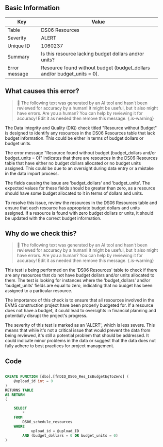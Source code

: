## Basic Information
| Key         | Value          |
|-------------|----------------|
| Table       | DS06 Resources |
| Severity    | ALERT |
| Unique ID   | 1060237   |
| Summary     | Is this resource lacking budget dollars and/or units? |
| Error message | Resource found without budget (budget_dollars and/or budget_units = 0). |

## What causes this error?

> :robot: The following text was generated by an AI tool and hasn't been reviewed for accuracy by a human! It might be useful, but it also might have errors. Are you a human? You can help by reviewing it for accuracy! Edit it as needed then remove this message.
{.is-warning}

The Data Integrity and Quality (DIQ) check titled "Resource without Budget" is designed to identify any resources in the DS06 Resources table that lack budget information. This could be either in terms of budget dollars or budget units.

The error message "Resource found without budget (budget_dollars and/or budget_units = 0)" indicates that there are resources in the DS06 Resources table that have either no budget dollars allocated or no budget units assigned. This could be due to an oversight during data entry or a mistake in the data import process.

The fields causing the issue are 'budget_dollars' and 'budget_units'. The expected values for these fields should be greater than zero, as a resource should have some budget allocated to it in terms of dollars and units. 

To resolve this issue, review the resources in the DS06 Resources table and ensure that each resource has appropriate budget dollars and units assigned. If a resource is found with zero budget dollars or units, it should be updated with the correct budget information.
## Why do we check this?

> :robot: The following text was generated by an AI tool and hasn't been reviewed for accuracy by a human! It might be useful, but it also might have errors. Are you a human? You can help by reviewing it for accuracy! Edit it as needed then remove this message.
{.is-warning}

This test is being performed on the 'DS06 Resources' table to check if there are any resources that do not have budget dollars and/or units allocated to them. The test is looking for instances where the 'budget_dollars' and/or 'budget_units' fields are equal to zero, indicating that no budget has been assigned to a particular resource.

The importance of this check is to ensure that all resources involved in the EVMS construction project have been properly budgeted for. If a resource does not have a budget, it could lead to oversights in financial planning and potentially disrupt the project's progress. 

The severity of this test is marked as an 'ALERT', which is less severe. This means that while it's not a critical issue that would prevent the data from being reviewed, it's still a potential problem that should be addressed. It could indicate minor problems in the data or suggest that the data does not fully adhere to best practices for project management.
## Code

```sql

CREATE FUNCTION [dbo].[fnDIQ_DS06_Res_IsBudgetEqToZero] (
	@upload_id int = 0
)
RETURNS TABLE
AS RETURN
(
	
	SELECT
		*
	FROM
		DS06_schedule_resources
	WHERE
			upload_id = @upload_ID
		AND (budget_dollars = 0 OR budget_units = 0)
)
```
